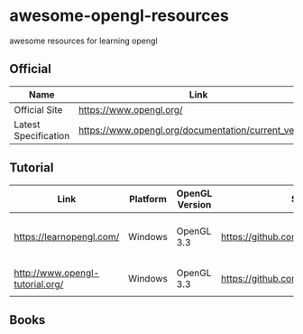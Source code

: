 # awesome-opengl-resources
awesome resources for learning opengl 

## Official 
|  Name   | Link  | 
|--------|--------|
|Official Site |  https://www.opengl.org/  |
|Latest Specification | https://www.opengl.org/documentation/current_version/| 

## Tutorial 

| Link   | Platform | OpenGL Version| Source Code  |    Star   | My comment| 
| ------------- | ------------- |------------------|  ---------| --------|------------| 
| https://learnopengl.com/  | Windows  |OpenGL 3.3     |    https://github.com/opengl-tutorials/ogl      |:star: :star: :star: :star: :star: |Best OpenGL Tutorial  |
| http://www.opengl-tutorial.org/ | Windows |OpenGL 3.3|    https://github.com/JoeyDeVries/LearnOpenGL | :star: :star: :star:           |              | 

## Books 


